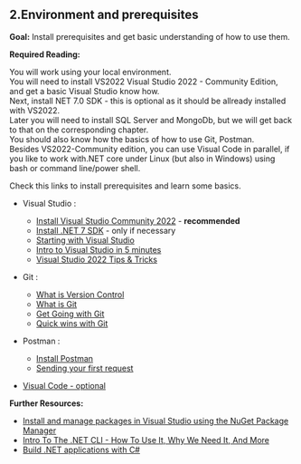 ## 2.Environment and prerequisites

**Goal:** Install prerequisites and get basic understanding of how to use them.

**Required Reading:**

You will work using your local environment.  
You will need to install VS2022 Visual Studio 2022 - Community Edition, and get a basic Visual Studio know how.  
Next, install NET 7.0 SDK - this is optional as it should be allready installed with VS2022.  
Later you will need to install SQL Server and MongoDb, but we will get back to that on the corresponding chapter.  
You should also know how the basics of how to use Git, Postman.  
Besides VS2022-Community edition, you can use Visual Code in parallel, if you like to work with.NET core under Linux (but also in Windows) using bash or command line/power shell.  

Check this links to install prerequisites and learn some basics.  
 - Visual Studio :
   - [Install Visual Studio Community 2022](https://visualstudio.microsoft.com/vs/community/)   - __recommended__
   - [Install .NET 7 SDK](https://dotnet.microsoft.com/en-us/download/dotnet/7.0) - only if necessary
   - [Starting with Visual Studio](https://www.youtube.com/watch?v=iC3CJcYxkl0&t=107s&ab_channel=MicrosoftVisualStudio)
   - [Intro to Visual Studio in 5 minutes](https://www.youtube.com/watch?v=5AOp8zFu4Vg&ab_channel=dotNET)
   - [Visual Studio 2022 Tips & Tricks](https://www.youtube.com/watch?v=etHfCFwH6MY&ab_channel=ClaudioBernasconi)  
 
 - Git :
   - [What is Version Control](https://git-scm.com/video/what-is-version-control)  
   - [What is Git](https://git-scm.com/video/what-is-git)  
   - [Get Going with Git](https://git-scm.com/video/get-going)  
   - [Quick wins with Git](https://git-scm.com/video/quick-wins)  
 
 - Postman :
   - [Install Postman](https://www.postman.com/downloads/])  
   - [Sending your first request](https://learning.postman.com/docs/getting-started/sending-the-first-request/)
 
 - [Visual Code - optional](https://code.visualstudio.com/)

**Further Resources:**

 - [Install and manage packages in Visual Studio using the NuGet Package Manager](https://learn.microsoft.com/en-us/nuget/consume-packages/install-use-packages-visual-studio)
 - [Intro To The .NET CLI - How To Use It, Why We Need It, And More](https://www.youtube.com/watch?v=RQLzp2Z8-BE&ab_channel=IAmTimCorey)
 - [Build .NET applications with C#](https://docs.microsoft.com/en-us/learn/paths/build-dotnet-applications-csharp/?WT.mc_id=dotnet-35129-website)

